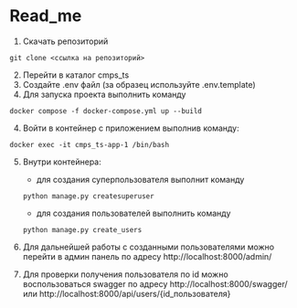 # Read_me

1. Скачать репозиторий
```shell
git clone <ссылка на репозиторий>
```
2. Перейти в каталог cmps_ts
3. Создайте .env файл (за образец используйте .env.template)
3. Для запуска проекта выполнить команду
```shell
docker compose -f docker-compose.yml up --build
```
4. Войти в контейнер с приложением выполнив команду:
```shell
docker exec -it cmps_ts-app-1 /bin/bash  
```

5. Внутри контейнера:

   - для создания суперпользователя выполнит команду
    ```shell
    python manage.py createsuperuser
    ```
   - для создания пользователей выполнить команду
    ```shell
    python manage.py create_users
    ```
6. Для дальнейшей работы с созданными пользователями можно перейти в админ панель по адресу http://localhost:8000/admin/
7. Для проверки получения пользователя по id можно воспользоваться swagger по адресу http://localhost:8000/swagger/ или http://localhost:8000/api/users/{id_пользователя}
